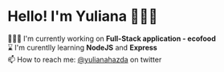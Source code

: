# Hello! I'm Yuliana 👩🏻‍💻

👩🏼‍💻   I'm currently working on **Full-Stack application - ecofood**  
⌛️ I'm curentlly learning **NodeJS** and **Express**  
📫 How to reach me: [@yulianahazda](https://twitter.com/yulianahazda) on twitter   

